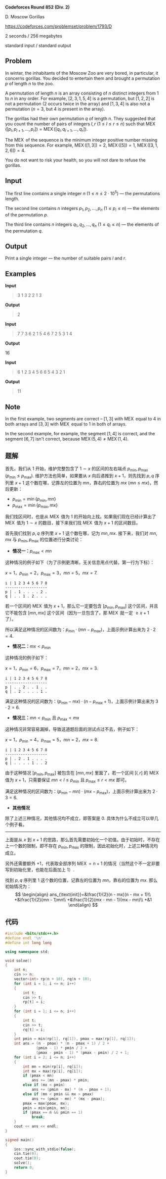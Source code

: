 **Codeforces Round 852 (Div. 2)**

D. Moscow Gorillas

https://codeforces.com/problemset/problem/1793/D

<!--more-->

2 seconds / 256 megabytes

standard input / standard output

## Problem

In winter, the inhabitants of the Moscow Zoo are very bored, in particular, it concerns gorillas. You decided to entertain them and brought a permutation $p$ of length $n$ to the zoo.

A permutation of length $n$ is an array consisting of $n$ distinct integers from $1$ to $n$ in any order. For example, $[2,3,1,5,4]$ is a permutation, but $[1,2,2]$ is not a permutation ($2$ occurs twice in the array) and $[1,3,4]$ is also not a permutation ($n=3$, but $4$ is present in the array).

The gorillas had their own permutation $q$ of length $n$. They suggested that you count the number of pairs of integers $l, r$ ($1 \le l \le r \le n$) such that $\operatorname{MEX}([p_l, p_{l+1}, \ldots, p_r])=\operatorname{MEX}([q_l, q_{l+1}, \ldots, q_r])$.

The $\operatorname{MEX}$ of the sequence is the minimum integer positive number missing from this sequence. For example, $\operatorname{MEX}([1, 3]) = 2$, $\operatorname{MEX}([5]) = 1$, $\operatorname{MEX}([3, 1, 2, 6]) = 4$.

You do not want to risk your health, so you will not dare to refuse the gorillas.

## Input

The first line contains a single integer $n$ ($1 \le n \le 2 \cdot 10^5$) — the permutations length.

The second line contains $n$ integers $p_1, p_2, \ldots, p_n$ ($1 \le p_i \le n$) — the elements of the permutation $p$.

The third line contains $n$ integers $q_1, q_2, \ldots, q_n$ ($1 \le q_i \le n$) — the elements of the permutation $q$.

## Output

Print a single integer — the number of suitable pairs $l$ and $r$.

## Examples

**Input**

> 3
> 1 3 2
> 2 1 3

**Output**

> 2

**Input**

> 7
> 7 3 6 2 1 5 4
> 6 7 2 5 3 1 4

**Output**

16

**Input**

> 6
> 1 2 3 4 5 6
> 6 5 4 3 2 1

**Output**

> 11

## Note

In the first example, two segments are correct – $[1, 3]$ with $\operatorname{MEX}$ equal to $4$ in both arrays and $[3, 3]$ with $\operatorname{MEX}$ equal to $1$ in both of arrays.

In the second example, for example, the segment $[1, 4]$ is correct, and the segment $[6, 7]$ isn't correct, because $\operatorname{MEX}(5, 4) \neq \operatorname{MEX}(1, 4)$.

## 题解

首先，我们从 $1$ 开始，维护完整包含了 $1\sim x$ 的区间的左右端点 $p_{\min},p_{\max}$ ($p_{\min}\leq p_{\max}$). 维护方法也简单，如果要从 $x$ 向后递推到 $x+1$，则先找到 $p,q$ 序列里 $x+1$ 这个数在哪，记靠左的位置为 $mn$，靠右的位置为 $mx$ ($mn\leq mx$)，然后更新：

- $p_{\min}=\min\{p_{\min},mn\}$
- $p_{\max}=\min\{p_{\max},mx\}$

我们找区间时，也是从 $\operatorname{MEX}$ 值为 $1$ 的开始向上找。如果我们现在已经计算出了 $\operatorname{MEX}$ 值为 $1\sim x$ 的数目，接下来我们找 $\operatorname{MEX}$ 值为 $x+1$ 的区间数目。

首先我们找到 $p,q$ 序列里 $x+1$ 这个数在哪，记为 $mn,mx$. 接下来，我们对 $mn,mx$ 与 $p_{\min},p_{\max}$ 的位置进行分类讨论：

- **情况一：**$p_{\max}<mn$

这种情况的例子如下（为了示例更清晰，无关信息用点代替。第一行为下标）：

$x=1$，$p_{\min}=2$，$p_{\max}=3$，$mn=5$，$mx=7$.

```
i | 1 2 3 4 5 6 7 8
-------------------
p | . 1 . . . . 2 .
q | . . 1 . 2 . . .
```

若一个区间的 $\operatorname{MEX}$ 值为 $x+1$，那么它一定要包含 $[p_{\min},p_{\max}]$ 这个区间，并且它不能包含 $[mn,mx]$ 这个区间（因为一旦包含了，那 $\operatorname{MEX}$ 就一定 $\geq x+1$ 了）。

所以满足这种情况的区间数为：$p_{\min}\cdot(mn-p_{\max})$，上面示例计算出来为 $2\cdot 2=4$.

- **情况二：**$mx<p_{\min}$

这种情况的例子如下：

$x=1$，$p_{\min}=6$，$p_{\max}=7$，$mn=2$，$mx=3$.

```
i | 1 2 3 4 5 6 7 8
-------------------
p | . . 2 . . 1 . .
q | . 2 . . . . 1 .
```

满足这种情况的区间数为：$(p_{\min}-mx)\cdot(n-p_{\max}+1)$，上面示例计算出来为 $3\cdot 2=6$.

- **情况三：**$mn<p_{\min}$ 且 $p_{\max}<mx$

这种情况非常容易漏掉，导致这道题后面的测试点过不去，例子如下：

$x=1$，$p_{\min}=4$，$p_{\max}=5$，$mn=2$，$mx=8$.

```
i | 1 2 3 4 5 6 7 8
-------------------
p | . 2 . 1 . . . .
q | . . . . 1 . . 2
```

由于这种情况 $[p_{\min},p_{\max}]$ 被包含在 $[mn,mx]$ 里面了，若一个区间 $[l,r]$ 的 $\operatorname{MEX}$ 值为 $x+1$，只需要保证 $mn<l\leq p_{\min}$ 且 $p_{\max}\leq r<mx$ 即可。

满足这种情况的区间数为：$(p_{\min}-mn)\cdot(mx-p_{\max})$，上面示例计算出来为 $2\cdot 3=6$.

- **其他情况**

除了上述三种情况，其他情况均不成立，即答案是 $0$. 具体为什么不成立可以举几个例子看。

------

上面是从 $x$ 到 $x+1$ 的思路，那么首先需要初始化一个初值。由于初始时，不存在上一个数的限制，即不存在 $p_{\min},p_{\max}$ 的限制，因此初始化时，上述三种情况均成立。

另外还需要额外 $+1$，代表取全部序列 $\operatorname{MEX}=n+1$ 的情况（当然这个不一定非要写到初始化里，也能在后面加上 $1$）.

找到 $p,q$ 序列里 $1$ 这个数的位置，记靠左的位置为 $mn$，靠右的位置为 $mx$. 那么初始情况为：
$$
\begin{align}
ans_{\text{init}}=&\frac{1}{2}(n - mx)(n - mx + 1)\\
+&\frac{1}{2}(mn - 1)mn\\
+&\frac{1}{2}(mx - mn - 1)(mx - mn)\\
+&1
\end{align}
$$

## 代码

```cpp
#include <bits/stdc++.h>
#define endl '\n'
#define int long long

using namespace std;

void solve()
{
    int n;
    cin >> n;
    vector<int> rp(n + 10), rq(n + 10);
    for (int i = 1; i <= n; i++)
    {
        int t;
        cin >> t;
        rp[t] = i;
    }
    for (int i = 1; i <= n; i++)
    {
        int t;
        cin >> t;
        rq[t] = i;
    }
    int pmin = min(rp[1], rq[1]), pmax = max(rp[1], rq[1]);
    int ans = (n - pmax) * (n - pmax + 1) / 2 +
              (pmin - 1) * pmin / 2 +
              (pmax - pmin - 1) * (pmax - pmin) / 2 + 1;
    for (int i = 2; i <= n; i++)
    {
        int mn = min(rp[i], rq[i]);
        int mx = max(rp[i], rq[i]);
        if (pmax < mn)
            ans += (mn - pmax) * pmin;
        else if (mx < pmin)
            ans += (pmin - mx) * (n - pmax + 1);
        else if (mn < pmin && mx > pmax)
            ans += (pmin - mn) * (mx - pmax);
        pmax = max(pmax, mx);
        pmin = min(pmin, mn);
        if (pmax == n && pmin == 1)
            break;
    }
    cout << ans << endl;
}

signed main()
{
    ios::sync_with_stdio(false);
    cin.tie(0);
    cout.tie(0);
    solve();
    return 0;
}
```

